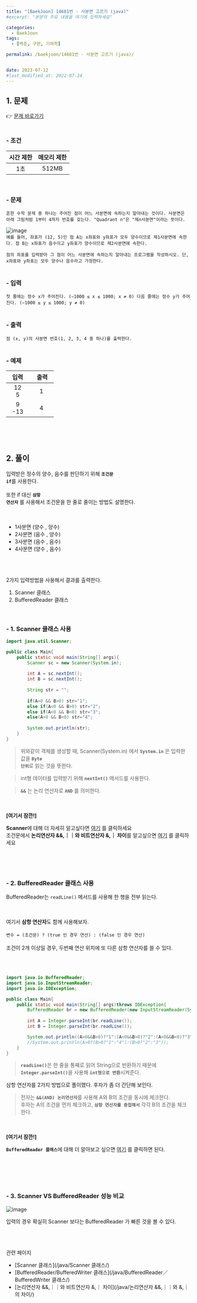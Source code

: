 ```yaml
---
title: "[BaekJoon] 14681번 - 사분면 고르기 (java)"
#excerpt: "본문의 주요 내용을 여기에 입력하세요"

categories:
  - BaekJoon
tags:
  - [백준, 구현, 기하학]

permalink: /baekjoon/14681번 - 사분면 고르기 (java)/


date: 2023-07-12
#last_modified_at: 2022-07-24
---
```


## 1. 문제
👉 [문제 바로가기](https://www.acmicpc.net/problem/14681)<br><br>
###  - 조건
  
| 시간 제한 | 메모리 제한 |
|:--------:|:--------:|
|1초|512MB|

<br>

### - 문제
```흔한 수학 문제 중 하나는 주어진 점이 어느 사분면에 속하는지 알아내는 것이다. 사분면은 아래 그림처럼 1부터 4까지 번호를 갖는다. "Quadrant n"은 "제n사분면"이라는 뜻이다.```<br>

![image](https://github.com/cjoungi/cjoungi.github.io/assets/113075984/d7f11849-16d7-4ef8-be6b-f91121ad12ea)<br>
```예를 들어, 좌표가 (12, 5)인 점 A는 x좌표와 y좌표가 모두 양수이므로 제1사분면에 속한다. 점 B는 x좌표가 음수이고 y좌표가 양수이므로 제2사분면에 속한다.```<br>

```점의 좌표를 입력받아 그 점이 어느 사분면에 속하는지 알아내는 프로그램을 작성하시오. 단, x좌표와 y좌표는 모두 양수나 음수라고 가정한다.```
<br><br>

### - 입력
```첫 줄에는 정수 x가 주어진다. (−1000 ≤ x ≤ 1000; x ≠ 0) 다음 줄에는 정수 y가 주어진다. (−1000 ≤ y ≤ 1000; y ≠ 0)```
<br><br>

### - 출력
```점 (x, y)의 사분면 번호(1, 2, 3, 4 중 하나)를 출력한다.```
<br><br>

### - 예제
  
| &nbsp;&nbsp;입력&nbsp;&nbsp; | &nbsp;&nbsp; 출력&nbsp;&nbsp; |
|:--------:|:--------:|
|12<br>5|1|
|9<br>-13|4|

  
<br><br><br>


## 2. 풀이
입력받은 정수의 양수, 음수를 판단하기 위해 <code><b>조건문 if</b></code>를 사용한다.<br><br>
또한 if 대신 <code><b>삼항 연산자</b></code> 를 사용해서 조건문을 한 줄로 줄이는 방법도 설명한다.
<br><br><br>

- 1사분면 (양수 , 양수) 
- 2사분면 (음수 , 양수) 
- 3사분면 (음수 , 음수) 
- 4사분면 (양수 , 음수) 

<br><br><br>
2가지 입력방법을 사용해서 결과를 출력한다.

1. Scanner 클래스
2. BufferedReader 클래스
<br><br><br>

### - 1. Scanner 클래스 사용
```java
import java.util.Scanner;

public class Main{
    public static void main(String[] args){
        Scanner sc = new Scanner(System.in);
        
        int A = sc.nextInt();
        int B = sc.nextInt();
        
        String str = "";
        
        if(A>0 && B>0) str="1";
        else if(A<0 && B>0) str="2";
        else if(A<0 && B<0) str="3";
        else(A>0 && B<0) str="4";
        
        System.out.println(str);
    }
}
```
> 위와같이 객체를 생성할 때, Scanner(System.in) 에서 <code><b>System.in</b></code> 은 입력한 값을 <code><b>Byte 단위</b></code>로 읽는 것을 뜻한다.

> int형 데이터를 입력받기 위해 <code><b>nextInt()</b></code> 메서드를 사용한다.

> <code><b>&&</b></code> 는 논리 연산자로 <code><b>AND</b></code> 를 의미한다.

<br><br>
<b>[여기서 잠깐!]</b>
<div class="box"><b>Scanner</b>에 대해 더 자세히 알고싶다면 <a href="/java/Scanner 클래스/"> 여기</a> 를 클릭하세요</div>
<div class="box">조건문에서 <b>논리연산자 &&,｜｜와 비트연산자 &,｜ 차이</b>를 알고싶으면 <a href="/java/논리연산자 &&,｜｜와 &,｜의 차이/"> 여기</a> 를 클릭하세요</div>

<br><br><br>

### - 2. BufferedReader 클래스 사용
BufferedReader는 `readLine()` 메서드를 사용해 한 행을 전부 읽는다.<br><br><br>

여기서 <b>삼항 연산자</b>도 함께 사용해보자.<br><br>
```변수 = (조건문) ? (true 인 경우 연산) : (false 인 경우 연산)```
<br><br>
조건이 2개 이상일 경우, 두번째 연산 위치에 또 다른 삼항 연산자를 쓸 수 있다.
<br><br><br><br>


```java
import java.io.BufferedReader;
import java.io.InputStreamReader;
import java.io.IOException;

public class Main{
    public static void main(String[] args)throws IOException{
        BufferedReader br = new BufferedReader(new InputStreamReader(System.in));
        
        int A = Integer.parseInt(br.readLine());
        int B = Integer.parseInt(br.readLine());

        System.out.println((A>0&&B>0)?"1":(A<0&&B>0)?"2":(A<0&&B<0)?"3":"4");
        //System.out.println(A>0?(B>0?"1":"4"):(B>0?"2":"3"));
    }
}
```
> <code><b>readLine()</b></code>은 한 줄을 통째로 읽어 String으로 반환하기 때문에 <code><b>Integer.parseInt()</b></code>을 사용해 <code><b>int형으로 변환</b></code>시켜준다.

삼항 연산자를 2가지 방법으로 풀이했다. 후자가 좀 더 간단해 보인다.<br>
> 전자는 <code><b>&&(AND) 논리연산자</b></code>를 사용해 A와 B의 조건을 동시에 체크한다.<br>
후자는 A의 조건을 먼저 체크하고, <code><b>삼항 연산자를 중첩해서</b></code> 각각 B의 조건을 체크한다.  

<br><br>
<b>[여기서 잠깐!]</b>
<div class="box"><code><b>BufferedReader 클래스</b></code>에 대해 더 알아보고 싶으면 <a href="/java/BufferedReader／BufferedWriter 클래스/"> 여기</a> 를 클릭하면 된다.</div>



<br><br><br><br>

### - 3. Scanner VS BufferedReader 성능 비교
![image](https://github.com/cjoungi/cjoungi.github.io/assets/113075984/3d239241-74f2-471b-b45d-e34624018107)


입력의 경우 확실히 Scanner 보다는 <span class="color">BufferedReader 가 빠른 것을 볼 수 있다.</span>


<br><br><br>
<span class="color">관련 페이지</span><br>
- [Scanner 클래스](/java/Scanner 클래스/)
- [BufferedReader/BufferedWriter 클래스](/java/BufferedReader／BufferedWriter 클래스/)
- [논리연산자 &&,｜｜와 비트연산자 &,｜ 차이](/java/논리연산자 &&,｜｜와 &,｜의 차이/)
<br><br><br>